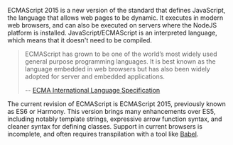 ECMAScript 2015 is a new version of the standard that defines JavaScript, the language that allows web pages to be dynamic. It executes in modern web browsers, and can also be executed on servers where the NodeJS platform is installed. JavaScript/ECMAScript is an interpreted language, which means that it doesn't need to be compiled.

> ECMAScript has grown to be one of the world’s most widely used general purpose programming languages. It is best known as the language embedded in web browsers but has also been widely adopted for server and embedded applications.
> 
> -- [ECMA International Language Specification](http://www.ecma-international.org/ecma-262/6.0/index.html#sec-ecmascript-overview)

The current revision of ECMAScript is ECMAScript 2015, previously known as ES6 or Harmony.  This version brings many enhancements over ES5, including notably template strings, expressive arrow function syntax, and cleaner syntax for defining classes.  Support in current browsers is incomplete, and often requires transpilation with a tool like [Babel](https://babeljs.io/).   
